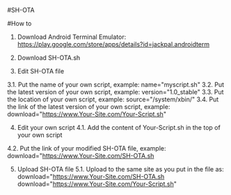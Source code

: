#SH-OTA

#How to

1. Download Android Terminal Emulator:
https://play.google.com/store/apps/details?id=jackpal.androidterm

2. Download SH-OTA.sh

3. Edit SH-OTA file

3.1. Put the name of your own script, example:
name="myscript.sh"
3.2. Put the latest version of your own script, example:
version="1.0_stable"
3.3. Put the location of your own script, example:
source="/system/xbin/"
3.4. Put the link of the latest version of your own script, example:
download="https://www.Your-Site.com/Your-Script.sh"

4. Edit your own script
4.1. Add the content of Your-Script.sh in the top of your own script

4.2. Put the link of your modified SH-OTA file, example:
download="https://www.Your-Site.com/SH-OTA.sh

5. Upload SH-OTA file
5.1. Upload to the same site as you put in the file as:
download="https://www.Your-Site.com/SH-OTA.sh
download="https://www.Your-Site.com/Your-Script.sh"

